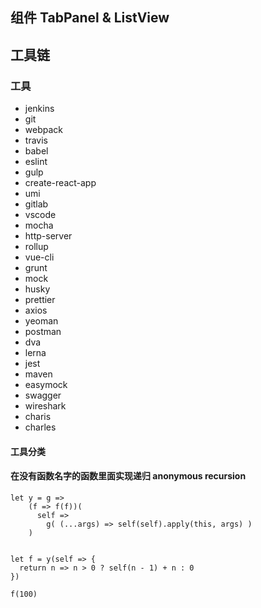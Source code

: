 
## 组件 TabPanel & ListView

## 工具链 


### 工具
- jenkins
- git
- webpack
- travis
- babel
- eslint
- gulp
- create-react-app
- umi
- gitlab
- vscode
- mocha
- http-server
- rollup
- vue-cli
- grunt
- mock
- husky
- prettier
- axios
- yeoman
- postman
- dva
- lerna
- jest
- maven
- easymock
- swagger
- wireshark
- charis
- charles

#### 工具分类

#### 在没有函数名字的函数里面实现递归 anonymous recursion

```
let y = g => 
    (f => f(f))(
      self =>
        g( (...args) => self(self).apply(this, args) )
    )

    
let f = y(self => {
  return n => n > 0 ? self(n - 1) + n : 0
})

f(100)
```
